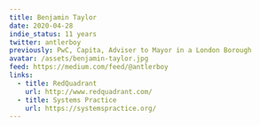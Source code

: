 ```yaml
---
title: Benjamin Taylor
date: 2020-04-28
indie_status: 11 years
twitter: antlerboy
previously: PwC, Capita, Adviser to Mayor in a London Borough
avatar: /assets/benjamin-taylor.jpg
feed: https://medium.com/feed/@antlerboy
links:
  - title: RedQuadrant
    url: http://www.redquadrant.com/
  - title: Systems Practice
    url: https://systemspractice.org/
---
```


